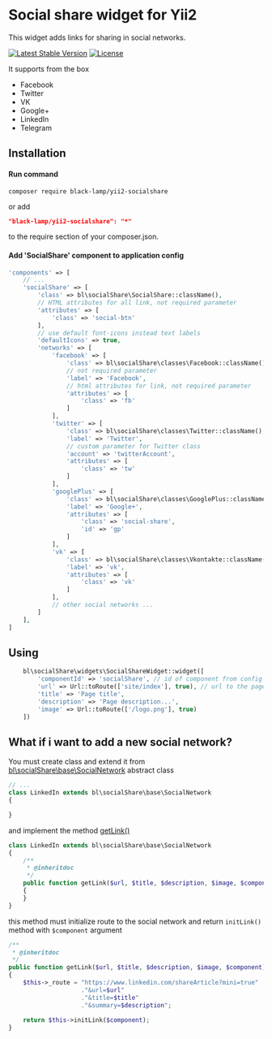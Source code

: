 Social share widget for Yii2
============================
This widget adds links for sharing in social networks.

[![Latest Stable Version](https://poser.pugx.org/black-lamp/yii2-socialshare/v/stable)](https://packagist.org/packages/black-lamp/yii2-socialshare)
[![License](https://poser.pugx.org/black-lamp/yii2-socialshare/license)](https://packagist.org/packages/black-lamp/yii2-socialshare)

It supports from the box
* Facebook
* Twitter
* VK
* Google+
* LinkedIn
* Telegram

Installation
------------
#### Run command
```
composer require black-lamp/yii2-socialshare
```
or add
```json
"black-lamp/yii2-socialshare": "*"
```
to the require section of your composer.json.
#### Add 'SocialShare' component to application config
```php
'components' => [
    // ...
    'socialShare' => [
        'class' => bl\socialShare\SocialShare::className(),
        // HTML attributes for all link, not required parameter
        'attributes' => [
            'class' => 'social-btn'
        ],
        // use default font-icons instead text labels
        'defaultIcons' => true,
        'networks' => [
            'facebook' => [
                'class' => bl\socialShare\classes\Facebook::className(),
                // not required parameter
                'label' => 'Facebook',
                // html attributes for link, not required parameter
                'attributes' => [
                    'class' => 'fb'
                ]
            ],
            'twitter' => [
                'class' => bl\socialShare\classes\Twitter::className(),
                'label' => 'Twitter',
                // custom parameter for Twitter class
                'account' => 'twitterAccount',
                'attributes' => [
                    'class' => 'tw'
                ]
            ],
            'googlePlus' => [
                'class' => bl\socialShare\classes\GooglePlus::className(),
                'label' => 'Google+',
                'attributes' => [
                    'class' => 'social-share',
                    'id' => 'gp'
                ]
            ],
            'vk' => [
                'class' => bl\socialShare\classes\Vkontakte::className(),
                'label' => 'vk',
                'attributes' => [
                    'class' => 'vk'
                ]
            ],
            // other social networks ...
        ]
    ],
]
```
Using
-----
```php
    bl\socialShare\widgets\SocialShareWidget::widget([
        'componentId' => 'socialShare', // id of component from config
        'url' => Url::toRoute(['site/index'], true), // url to the page
        'title' => 'Page title',
        'description' => 'Page description...',
        'image' => Url::toRoute(['/logo.png'], true)
    ])
```
What if i want to add a new social network?
-------------------------------------------
You must create class and extend it from [bl\socialShare\base\SocialNetwork](https://github.com/black-lamp/yii2-socialshare/blob/master/base/SocialNetwork.php) abstract class
```php
// ...
class LinkedIn extends bl\socialShare\base\SocialNetwork
{

}
```
and implement the method [getLink()](https://github.com/black-lamp/yii2-socialshare/blob/master/base/SocialNetwork.php#L94)
```php
class LinkedIn extends bl\socialShare\base\SocialNetwork
{
    /**
     * @inheritdoc
     */
    public function getLink($url, $title, $description, $image, $component)
    {
    }
}
```
this method must initialize route to the social network 
and return `initLink()` method with `$component` argument
```php
/**
 * @inheritdoc
 */
public function getLink($url, $title, $description, $image, $component)
{
    $this->_route = "https://www.linkedin.com/shareArticle?mini=true"
                    ."&url=$url"
                    ."&title=$title"
                    ."&summary=$description";
                    
    return $this->initLink($component);
}
```